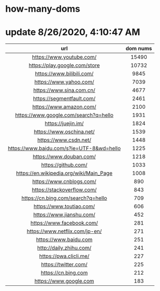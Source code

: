 # how-many-doms

# update 8/26/2020, 4:10:47 AM

url | dom nums
:-: | :-:
https://www.youtube.com/ | 15490
https://play.google.com/store | 10732
https://www.bilibili.com/ | 9845
https://www.yahoo.com/ | 7039
https://www.sina.com.cn/ | 4677
https://segmentfault.com/ | 2461
https://www.amazon.com/ | 2100
https://www.google.com/search?q=hello | 1931
https://juejin.im/ | 1824
https://www.oschina.net/ | 1539
https://www.csdn.net/ | 1448
https://www.baidu.com/s?ie=UTF-8&wd=hello | 1225
https://www.douban.com/ | 1218
https://github.com/ | 1033
https://en.wikipedia.org/wiki/Main_Page | 1008
https://www.cnblogs.com/ | 890
https://stackoverflow.com/ | 843
https://cn.bing.com/search?q=hello | 709
https://www.toutiao.com/ | 606
https://www.jianshu.com/ | 452
https://www.facebook.com/ | 281
https://www.netflix.com/jp-en/ | 271
https://www.baidu.com | 251
http://daily.zhihu.com/ | 241
https://pwa.clicli.me/ | 227
https://twitter.com/ | 225
https://cn.bing.com | 212
https://www.google.com | 183

